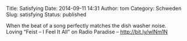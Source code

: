 Title: Satisfying
Date: 2014-09-11 14:31
Author: tom
Category: Schweden
Slug: satisfying
Status: published

When the beat of a song perfectly matches the dish washer noise.  
Loving “Feist – I Feel It All” on Radio Paradise –
<http://bit.ly/wlNm1N>

